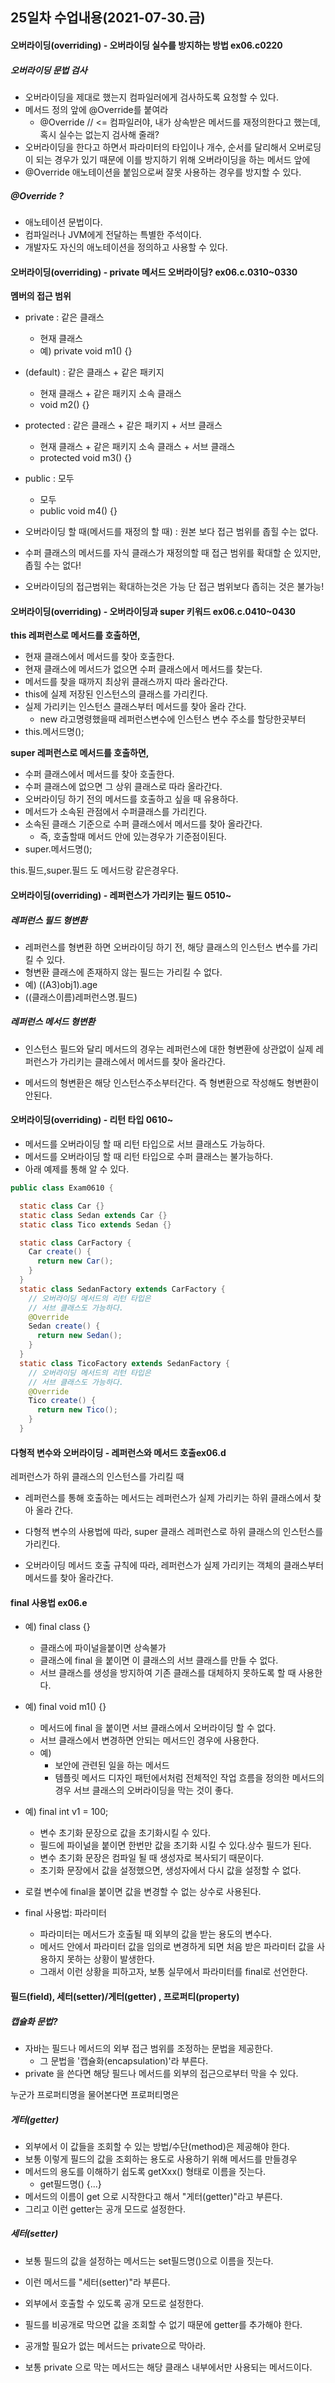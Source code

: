 ## 25일차 수업내용(2021-07-30.금)

#### 오버라이딩(overriding) - 오버라이딩 실수를 방지하는 방법 ex06.c0220

##### 오버라이딩 문법 검사

- 오버라이딩을 제대로 했는지 컴파일러에게 검사하도록 요청할 수 있다.
- 메서드 정의 앞에 @Override를 붙여라
  - @Override // <= 컴파일러야, 내가 상속받은 메서드를 재정의한다고 했는데, 혹시 실수는 없는지 검사해 줄래?
- 오버라이딩을 한다고 하면서 파라미터의 타입이나 개수, 순서를 달리해서 오버로딩이 되는 경우가 있기 때문에 이를 방지하기 위해 오버라이딩을 하는 메서드 앞에
- @Override 애노테이션을 붙임으로써 잘못 사용하는 경우를 방지할 수 있다.

##### @Override ?

- 애노테이션 문법이다.
- 컴파일러나 JVM에게 전달하는 특별한 주석이다.
- 개발자도 자신의 애노테이션을 정의하고 사용할 수 있다.



#### 오버라이딩(overriding) - private 메서드 오버라이딩? ex06.c.0310~0330

**멤버의 접근 범위**

- private : 같은 클래스
  - 현재 클래스
  - 예) private void m1() {}
- (default) : 같은 클래스 + 같은 패키지
  - 현재 클래스 + 같은 패키지 소속 클래스
  - void m2() {}
- protected : 같은 클래스 + 같은 패키지 + 서브 클래스
  - 현재 클래스 + 같은 패키지 소속 클래스 + 서브 클래스
  - protected void m3() {}
- public : 모두
  - 모두
  - public void m4() {}
- 오버라이딩 할 때(메서드를 재정의 할 때) : 원본 보다 접근 범위를 좁힐 수는 없다.
- 수퍼 클래스의 메서드를 자식 클래스가 재정의할 때 접근 범위를 확대할 순 있지만, 좁힐 수는 없다!

- 오버라이딩의 접근범위는 확대하는것은 가능 단 접근 범위보다 좁히는 것은 불가능!



#### 오버라이딩(overriding) - 오버라이딩과 super 키워드 ex06.c.0410~0430

**this 레퍼런스로 메서드를 호출하면,**

- 현재 클래스에서 메서드를 찾아 호출한다.
- 현재 클래스에 메서드가 없으면 수퍼 클래스에서 메서드를 찾는다.
- 메서드를 찾을 때까지 최상위 클래스까지 따라 올라간다.
- this에 실제 저장된 인스턴스의 클래스를 가리킨다.
- 실제 가리키는 인스턴스 클래스부터 메서드를 찾아 올라 간다.
  - new 라고명령했을때 레퍼런스변수에 인스턴스 변수 주소를 할당한곳부터
- this.메서드명();

**super 레퍼런스로 메서드를 호출하면,**

- 수퍼 클래스에서 메서드를 찾아 호출한다.
- 수퍼 클래스에 없으면 그 상위 클래스로 따라 올라간다.
- 오버라이딩 하기 전의 메서드를 호출하고 싶을 때 유용하다.
- 메서드가 소속된 관점에서  수퍼클래스를 가리킨다.
- 소속된 클래스 기준으로 수퍼 클래스에서 메서드를 찾아 올라간다.
  - 즉, 호출할때 메서드 안에 있는경우가 기준점이된다.
- super.메서드명();

this.필드,super.필드 도 메서드랑 같은경우다.

#### 오버라이딩(overriding) - 레퍼런스가 가리키는 필드 0510~

##### 레퍼런스 필드 형변환

- 레퍼런스를 형변환 하면 오버라이딩 하기 전, 해당 클래스의 인스턴스 변수를 가리킬 수 있다.
- 형변환 클래스에 존재하지 않는 필드는 가리킬 수 없다.
- 예) ((A3)obj1).age
- ((클래스이름)레퍼런스명.필드)

##### 레퍼런스 메서드 형변환

- 인스턴스 필드와 달리 메서드의 경우는 레퍼런스에 대한 형변환에 상관없이 실제 레퍼런스가 가리키는 클래스에서 메서드를 찾아 올라간다.

- 메서드의 형변환은 해당 인스턴스주소부터간다. 즉 형변환으로 작성해도 형변환이 안된다.



#### 오버라이딩(overriding) - 리턴 타입 0610~

- 메서드를 오버라이딩 할 때 리턴 타입으로 서브 클래스도 가능하다.
- 메서드를 오버라이딩 할 때 리턴 타입으로 수퍼 클래스는 불가능하다.
- 아래 예제를 통해 알 수 있다.

``` java
public class Exam0610 {

  static class Car {}
  static class Sedan extends Car {}
  static class Tico extends Sedan {}

  static class CarFactory {
    Car create() {
      return new Car();
    }
  }
  static class SedanFactory extends CarFactory {
    // 오버라이딩 메서드의 리턴 타입은 
    // 서브 클래스도 가능하다.
    @Override
    Sedan create() {
      return new Sedan();
    }
  }
  static class TicoFactory extends SedanFactory {
    // 오버라이딩 메서드의 리턴 타입은 
    // 서브 클래스도 가능하다.
    @Override
    Tico create() {
      return new Tico();
    }
  }
```



#### 다형적 변수와 오버라이딩 - 레퍼런스와 메서드 호출ex06.d

레퍼런스가 하위 클래스의 인스턴스를 가리킬 때

- 레퍼런스를 통해 호출하는 메서드는 레퍼런스가 실제 가리키는 하위 클래스에서 찾아 올라 간다.

- 다형적 변수의 사용법에 따라, super 클래스 레퍼런스로 하위 클래스의 인스턴스를 가리킨다.
- 오버라이딩 메서드 호출 규칙에 따라, 레퍼런스가 실제 가리키는 객체의 클래스부터 메서드를 찾아 올라간다.

#### final 사용법 ex06.e

- 예) final class {}
  - 클래스에 파이널을붙이면 상속불가
  - 클래스에 final 을 붙이면 이 클래스의 서브 클래스를 만들 수 없다.
  - 서브 클래스를 생성을 방지하여 기존 클래스를 대체하지 못하도록 할 때 사용한다.

- 예) final void m1() {}
  - 메서드에 final 을 붙이면 서브 클래스에서 오버라이딩 할 수 없다.
  - 서브 클래스에서 변경하면 안되는 메서드인 경우에 사용한다.
  - 예)
    - 보안에 관련된 일을 하는 메서드
    - 템플릿 메서드 디자인 패턴에서처럼 전체적인 작업 흐름을 정의한 메서드의 경우 서브 클래스의 오버라이딩을 막는 것이 좋다.

- 예)  final int v1 = 100;
  - 변수 초기화 문장으로 값을 초기화시킬 수 있다.
  - 필드에 파이널을 붙이면 한번만 값을 초기화 시킬 수 있다.상수 필드가 된다.
  - 변수 초기화 문장은 컴파일 될 때 생성자로 복사되기 때문이다.
  - 초기화 문장에서 값을 설정했으면, 생성자에서 다시 값을 설정할 수 없다.

- 로컬 변수에 final을 붙이면 값을 변경할 수 없는 상수로 사용된다.

- final 사용법: 파라미터
  - 파라미터는 메서드가 호출될 때 외부의 값을 받는 용도의 변수다.
  - 메서드 안에서 파라미터 값을 임의로 변경하게 되면 처음 받은 파라미터 값을 사용하지 못하는 상황이 발생한다.
  - 그래서 이런 상황을 피하고자, 보통 실무에서 파라미터를 final로 선언한다.

#### 필드(field), 세터(setter)/게터(getter) , 프로퍼티(property)

##### 캡슐화 문법?

- 자바는 필드나 메서드의 외부 접근 범위를 조정하는 문법을 제공한다.
  - 그 문법을 '캡슐화(encapsulation)'라 부른다.
- private 을 쓴다면 해당 필드나 메서드를 외부의 접근으로부터 막을 수 있다.

누군가 프로퍼티명을 물어본다면 프로퍼티명은 

##### 게터(getter)

- 외부에서 이 값들을 조회할 수 있는 방법/수단(method)은 제공해야 한다.
- 보통 이렇게 필드의 값을 조회하는 용도로 사용하기 위해 메서드를 만들경우
- 메서드의 용도를 이해하기 쉽도록 getXxx() 형태로 이름을 짓는다.
  -  get필드명() {...}
- 메서드의 이름이 get 으로 시작한다고 해서 "게터(getter)"라고 부른다.
- 그리고 이런 getter는 공개 모드로 설정한다.

##### 세터(setter)

- 보통 필드의 값을 설정하는 메서드는 set필드명()으로 이름을 짓는다.
- 이런 메서드를 "세터(setter)"라 부른다.
- 외부에서 호출할 수 있도록 공개 모드로 설정한다.

- 필드를 비공개로 막으면 값을 조회할 수 없기 때문에 getter를 추가해야 한다.
- 공개할 필요가 없는 메서드는 private으로 막아라.
- 보통 private 으로 막는 메서드는 해당 클래스 내부에서만 사용되는 메서드이다.

